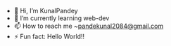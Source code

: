 - 👋 Hi, I’m KunalPandey
- 🌱 I’m currently learning web-dev
- 📫 How to reach me ~pandekunal2084@gmail.com
- ⚡ Fun fact: Hello World!!

<!---
KunalPandey-675/KunalPandey-675 is a ✨ special ✨ repository because its `README.md` (this file) appears on your GitHub profile.
You can click the Preview link to take a look at your changes.
--->

